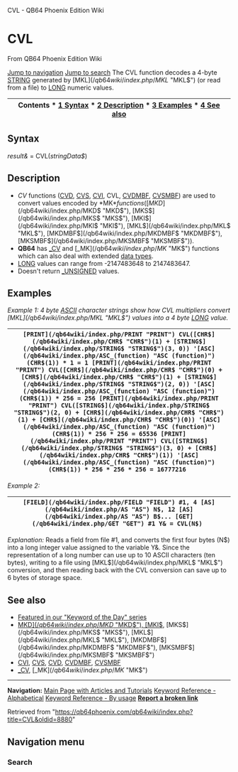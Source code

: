 


CVL - QB64 Phoenix Edition Wiki








# CVL



From QB64 Phoenix Edition Wiki



[Jump to navigation](#mw-head)
[Jump to search](#searchInput)
The CVL function decodes a 4-byte [STRING](/qb64wiki/index.php/STRING "STRING") generated by [MKL$](/qb64wiki/index.php/MKL$ "MKL$") (or read from a file) to [LONG](/qb64wiki/index.php/LONG "LONG") numeric values.


  






| Contents * [1 Syntax](#Syntax) * [2 Description](#Description) * [3 Examples](#Examples) * [4 See also](#See_also) |
| --- |


## Syntax


*result&* = CVL(*stringData$*)
  




## Description


* *CV* functions ([CVD](/qb64wiki/index.php/CVD "CVD"), [CVS](/qb64wiki/index.php/CVS "CVS"), [CVI](/qb64wiki/index.php/CVI "CVI"), CVL, [CVDMBF](/qb64wiki/index.php/CVDMBF "CVDMBF"), [CVSMBF](/qb64wiki/index.php/CVSMBF "CVSMBF")) are used to convert values encoded by *MK$* functions ([MKD$](/qb64wiki/index.php/MKD$ "MKD$"), [MKS$](/qb64wiki/index.php/MKS$ "MKS$"), [MKI$](/qb64wiki/index.php/MKI$ "MKI$"), [MKL$](/qb64wiki/index.php/MKL$ "MKL$"), [MKDMBF$](/qb64wiki/index.php/MKDMBF$ "MKDMBF$"), [MKSMBF$](/qb64wiki/index.php/MKSMBF$ "MKSMBF$")).
* **QB64** has [\_CV](/qb64wiki/index.php/CV "CV") and [\_MK$](/qb64wiki/index.php/MK$ "MK$") functions which can also deal with extended [data types](/qb64wiki/index.php/Data_types "Data types").
* [LONG](/qb64wiki/index.php/LONG "LONG") values can range from -2147483648 to 2147483647.
* Doesn't return [\_UNSIGNED](/qb64wiki/index.php/UNSIGNED "UNSIGNED") values.


  




## Examples


*Example 1: 4 byte [ASCII](/qb64wiki/index.php/ASCII "ASCII") character strings show how CVL multipliers convert [MKL$](/qb64wiki/index.php/MKL$ "MKL$") values into a 4 byte [LONG](/qb64wiki/index.php/LONG "LONG") value.*





| ``` [PRINT](/qb64wiki/index.php/PRINT "PRINT") CVL([CHR$](/qb64wiki/index.php/CHR$ "CHR$")(1) + [STRING$](/qb64wiki/index.php/STRING$ "STRING$")(3, 0)) '[ASC](/qb64wiki/index.php/ASC_(function) "ASC (function)")(CHR$(1)) * 1 = 1 [PRINT](/qb64wiki/index.php/PRINT "PRINT") CVL([CHR$](/qb64wiki/index.php/CHR$ "CHR$")(0) + [CHR$](/qb64wiki/index.php/CHR$ "CHR$")(1) + [STRING$](/qb64wiki/index.php/STRING$ "STRING$")(2, 0)) '[ASC](/qb64wiki/index.php/ASC_(function) "ASC (function)")(CHR$(1)) * 256 = 256 [PRINT](/qb64wiki/index.php/PRINT "PRINT") CVL([STRING$](/qb64wiki/index.php/STRING$ "STRING$")(2, 0) + [CHR$](/qb64wiki/index.php/CHR$ "CHR$")(1) + [CHR$](/qb64wiki/index.php/CHR$ "CHR$")(0)) '[ASC](/qb64wiki/index.php/ASC_(function) "ASC (function)")(CHR$(1)) * 256 * 256 = 65536 [PRINT](/qb64wiki/index.php/PRINT "PRINT") CVL([STRING$](/qb64wiki/index.php/STRING$ "STRING$")(3, 0) + [CHR$](/qb64wiki/index.php/CHR$ "CHR$")(1)) '[ASC](/qb64wiki/index.php/ASC_(function) "ASC (function)")(CHR$(1)) * 256 * 256 * 256 = 16777216  ``` |
| --- |


  

*Example 2:*





| ``` [FIELD](/qb64wiki/index.php/FIELD "FIELD") #1, 4 [AS](/qb64wiki/index.php/AS "AS") N$, 12 [AS](/qb64wiki/index.php/AS "AS") B$... [GET](/qb64wiki/index.php/GET "GET") #1 Y& = CVL(N$)  ``` |
| --- |


*Explanation:* Reads a field from file #1, and converts the first four bytes (N$) into a long integer value assigned to the variable Y&.
Since the representation of a long number can use up to 10 ASCII characters (ten bytes), writing to a file using [MKL$](/qb64wiki/index.php/MKL$ "MKL$") conversion, and then reading back with the CVL conversion can save up to 6 bytes of storage space.
  




## See also


* [Featured in our "Keyword of the Day" series](https://qb64phoenix.com/forum/showthread.php?tid=1066)
* [MKD$](/qb64wiki/index.php/MKD$ "MKD$"), [MKI$](/qb64wiki/index.php/MKI$ "MKI$"), [MKS$](/qb64wiki/index.php/MKS$ "MKS$"), [MKL$](/qb64wiki/index.php/MKL$ "MKL$"), [MKDMBF$](/qb64wiki/index.php/MKDMBF$ "MKDMBF$"), [MKSMBF$](/qb64wiki/index.php/MKSMBF$ "MKSMBF$")
* [CVI](/qb64wiki/index.php/CVI "CVI"), [CVS](/qb64wiki/index.php/CVS "CVS"), [CVD](/qb64wiki/index.php/CVD "CVD"), [CVDMBF](/qb64wiki/index.php/CVDMBF "CVDMBF"), [CVSMBF](/qb64wiki/index.php/CVSMBF "CVSMBF")
* [\_CV](/qb64wiki/index.php/CV "CV"), [\_MK$](/qb64wiki/index.php/MK$ "MK$")


  






---


**Navigation:**
[Main Page with Articles and Tutorials](/qb64wiki/index.php/Main_Page "Main Page")
[Keyword Reference - Alphabetical](/qb64wiki/index.php/Keyword_Reference_-_Alphabetical "Keyword Reference - Alphabetical")
[Keyword Reference - By usage](/qb64wiki/index.php/Keyword_Reference_-_By_usage "Keyword Reference - By usage")
**[Report a broken link](https://qb64phoenix.com/forum/showthread.php?tid=2800)**  





Retrieved from "<https://qb64phoenix.com/qb64wiki/index.php?title=CVL&oldid=8880>"




## Navigation menu








### Search






















